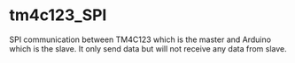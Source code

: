 # tm4c123_SPI
SPI communication between TM4C123 which is the master and Arduino which is the slave. It only send data but will not receive any data from slave.
